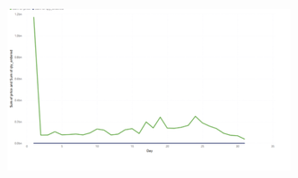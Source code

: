 ![Alt text](https://github.com/abayneh1/bigdata/blob/main/visualization/OrdersbyCustomer.png?raw=true)

